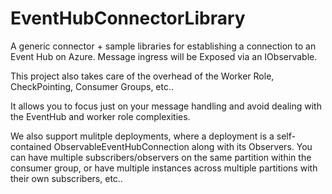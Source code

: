 EventHubConnectorLibrary
========================

A generic connector + sample libraries for establishing a connection to an Event Hub on Azure.  Message ingress will be Exposed via an IObservable<EventData>.  

This project also takes care of the overhead of the Worker Role, CheckPointing, Consumer Groups, etc..

It allows you to focus just on your message handling and avoid dealing with the EventHub and worker role complexities.

We also support mulitple deployments, where a deployment is a self-contained ObservableEventHubConnection along with its Observers.  You can have multiple subscribers/observers on the same partition within the consumer group, or have multiple instances across multiple partitions with their own subscribers, etc..

